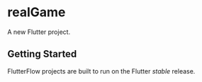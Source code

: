 # realGame

A new Flutter project.

## Getting Started

FlutterFlow projects are built to run on the Flutter _stable_ release.
